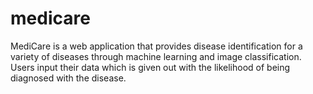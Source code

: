 # medicare
MediCare is a web application that provides disease identification for a variety of diseases through machine learning and image classification. Users input their data which is given out with the likelihood of being diagnosed with the disease.
